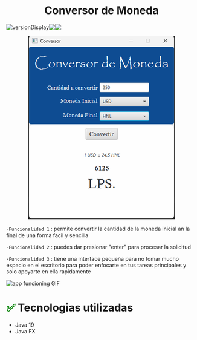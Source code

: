 <h1 align="center"> Conversor de Moneda</h1>

<div style="display:flex; align-items: center; align="center;">
  <img src="https://img.shields.io/badge/Version-0.1.0-green" alt="versionDisplay"> 
  <img src="https://img.shields.io/badge/Release-March%202022-red">
  <img src="https://img.shields.io/badge/Status-Desarrollo-orange">
  
</div>



<p align="center">
  <img  src="https://raw.githubusercontent.com/KevinPol12/challengeoneconversorlatam4/master/Resources/Pics/projectPreview.png" alt="project preview">
</p>

-`Funcionalidad 1` : permite convertir la cantidad de la moneda inicial an la final de una forma facil y sencilla

-`Funcionalidad 2` : puedes dar presionar "enter" para procesar la solicitud

-`Funcionalidad 3` : tiene una interface pequeña para no tomar mucho espacio en el escritorio para poder enfocarte en tus tareas principales y solo apoyarte en ella rapidamente

![app funcioning GIF](https://github.com/KevinPol12/challengeoneconversorlatam4/blob/master/Resources/gif/conversorFunction.gif?raw=true)

# <span style="color:green;">:white_check_mark:</span> Tecnologias utilizadas
<ul>
  <li>Java 19</li>
  <li>Java FX</li>
  
</ul>
